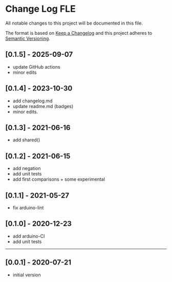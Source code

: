 # Change Log FLE

All notable changes to this project will be documented in this file.

The format is based on [Keep a Changelog](http://keepachangelog.com/)
and this project adheres to [Semantic Versioning](http://semver.org/).


## [0.1.5] - 2025-09-07
- update GitHub actions
- minor edits

## [0.1.4] - 2023-10-30
- add changelog.md
- update readme.md (badges)
- minor edits.

## [0.1.3] - 2021-06-16
- add shared()

## [0.1.2] - 2021-06-15
- add negation
- add unit tests
- add first comparisons + some experimental

## [0.1.1] - 2021-05-27
- fix arduino-lint

## [0.1.0] - 2020-12-23
- add arduino-CI
- add unit tests

----

## [0.0.1] - 2020-07-21
- initial version

